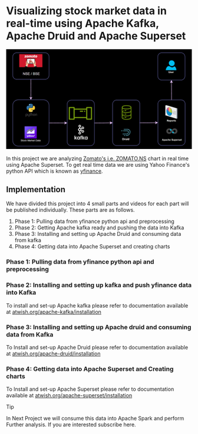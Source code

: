 # Visualizing stock market data in real-time using Apache Kafka, Apache Druid and Apache Superset

![Stock Analysis Data Flow](assets/images/stockanalysisdiagram.gif)


In this project we are analyzing [Zomato's i.e. ZOMATO.NS](https://finance.yahoo.com/quote/ZOMATO.NS/) chart in real time using Apache Superset. To get real time data we are using Yahoo Finance's python API which is known as [yfinance](https://pypi.org/project/yfinance/). 

## Implementation

We have divided this project into 4 small parts and videos for each part will be published individually. These parts are as follows.

1. Phase 1: Pulling data from yfinance python api and preprocessing
1. Phase 2: Getting Apache kafka ready and pushing the data into Kafka
1. Phase 3: Installing and setting up Apache Druid and consuming data from kafka
1. Phase 4: Getting data into Apache Superset and creating charts 

### Phase 1: Pulling data from yfinance python api and preprocessing


### Phase 2: Installing and setting up kafka and push yfinance data into Kafka

To install and set-up Apache kafka please refer to documentation available at [atwish.org/apache-kafka/installation](https://atwish.org/apache-kafka/installation)


### Phase 3: Installing and setting up Apache druid and consuming data from Kafka

To Install and set-up Apache Druid please refer to documentation available at [atwish.org/apache-druid/installation](https://atwish.org/apache-druid/installation)

### Phase 4: Getting data into Apache Superset and Creating charts


To Install and set-up Apache Superset please refer to documentation available at [atwish.org/apache-superset/installation](https://atwish.org/apache-superset/installation)


> [!TIP]
> In Next Project we will consume this data into Apache Spark and perform Further analysis. If you are interested subscribe here.